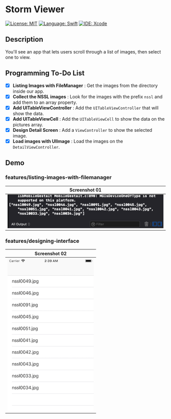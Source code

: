# Storm Viewer
[![License: MIT](https://img.shields.io/badge/License-MIT-yellow.svg)](https://opensource.org/licenses/MIT)
[![Language: Swift](https://img.shields.io/badge/Language-Swift-red.svg)](https://swift.org/blog/)
[![IDE: Xcode](https://img.shields.io/badge/IDE-Xcode%2010.2-blue.svg)](https://developer.apple.com/xcode/)

## Description
You'll see an app that lets users scroll through a list of images, then select one to view.

## Programming To-Do List
- [x] **Listing Images with FileManager** : Get the images from the directory inside our app.
- [x] **Collect the NSSL images** : Look for the images with the prefix `nssl` and add them to an array property.
- [x] **Add UITableViewController** : Add the `UITableViewController` that will show the data.
- [x] **Add UITableViewCell** : Add the `UITableViewCell` to show the data on the pictures array.
- [x] **Design Detail Screen** : Add a `ViewController` to show the selected image.
- [x] **Load images with UIImage** : Load the images on the `DetailViewController`. 

## Demo
### features/listing-images-with-filemanager
| Screenshot 01 |
| ------------- |
| ![screenshot01](.screenshots/screenshot01.png) |

### features/designing-interface
| Screenshot 02 |
| ------------- |
| ![screenshot02](.screenshots/screenshot02.png) |